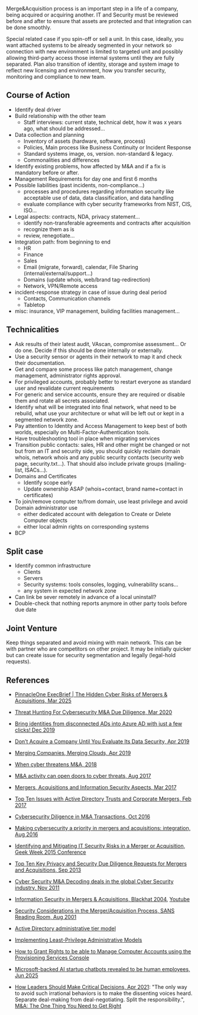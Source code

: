 
Merge&Acquisition process is an important step in a life of a company, being acquired or acquiring another.
IT and Security must be reviewed before and after to ensure that assets are protected and that integration can be done smoothly.

Special related case if you spin-off or sell a unit. In this case, ideally, you want attached systems to be already segmented in your network so connection with new environment is limited to targeted unit and possibly allowing third-party access those internal systems until they are fully separated. Plan also transition of identity, storage and system image to reflect new licensing and environment, how you transfer security, monitoring and compliance to new team.

## Course of Action

* Identify deal driver
* Build relationship with the other team
    * Staff interviews: current state, technical debt, how it was x years ago, what should be addressed...
* Data collection and planning
    * Inventory of assets (hardware, software, process)
    * Policies, Main process like Business Continuity or Incident Response
    * Standard systems image, os, version. non-standard & legacy.
    * Commonalities and differences
* Identify existing problems, how affected by M&A and if a fix is mandatory before or after.
* Management Requirements for day one and first 6 months
* Possible liabilities (past incidents, non-compliance...)
    * processes and procedures regarding information security like acceptable use of data, data classification, and data handling
    * evaluate compliance with cyber security frameworks from NIST, CIS, ISO...
* Legal aspects: contracts, NDA, privacy statement...
    * identify non-transferable agreements and contracts after acquisition
    * recognize them as is
    * review, renegotiate...
* Integration path: from beginning to end
    * HR
    * Finance
    * Sales
    * Email (migrate, forward), calendar, File Sharing (internal/external/support...)
    * Domains (update whois, web/brand tag-redirection)
    * Network, VPN/Remote access
* incident-response strategy in case of issue during deal period
    * Contacts, Communication channels
    * Tabletop
* misc: insurance, VIP management, building facilities management...

## Technicalities

* Ask results of their latest audit, VAscan, compromise assessment... Or do one. Decide if this should be done internally or externally.
* Use a security sensor or agents in their network to map it and check their documentation.
* Get and compare some process like patch management, change management, administrator rights approval.
* For privileged accounts, probably better to restart everyone as standard user and revalidate current requirements
* For generic and service accounts, ensure they are required or disable them and rotate all secrets associated.
* Identify what will be integrated into final network, what need to be rebuild, what use your architecture or what will be left out or kept in a segmented network zone.
* Pay attention to Identity and Access Management to keep best of both worlds, especially on Multi-Factor-Authentication tools.
* Have troubleshooting tool in place when migrating services
* Transition public contacts: sales, HR and other might be changed or not but from an IT and security side, you should quickly reclaim domain whois, network whois and any public security contacts (security web page, security.txt...). That should also include private groups (mailing-list, ISACs...).
* Domains and Certificates
    * Identify scope early
    * Update ownership ASAP (whois+contact, brand name+contact in certificates)
* To join/remove computer to/from domain, use least privilege and avoid Domain administrator use
    * either dedicated account with delegation to Create or Delete Computer objects
    * either local admin rights on corresponding systems
* BCP

## Split case

* Identify common infrastructure
    * Clients
    * Servers
    * Security systems: tools consoles, logging, vulnerability scans...
    * any system in expected network zone
* Can link be sever remotely in advance of a local uninstall?
* Double-check that nothing reports anymore in other party tools before due date

## Joint Venture

Keep things separated and avoid mixing with main network. This can be with partner who are competitors on other project.
It may be initially quicker but can create issue for security segmentation and legally (legal-hold requests).

## References

* [PinnacleOne ExecBrief | The Hidden Cyber Risks of Mergers & Acquisitions, Mar 2025](https://www.sentinelone.com/blog/pinnacleone-execbrief-the-hidden-cyber-risks-of-mergers-acquisitions/)
* [Threat Hunting For Cybersecurity M&A Due Diligence, Mar 2020](https://blog.renditioninfosec.com/downloads/20200306_BSidesNOVA_MA_Due_Diligence.pdf)
* [Bring identities from disconnected ADs into Azure AD with just a few clicks! Dec 2019](https://techcommunity.microsoft.com/t5/azure-active-directory-identity/bring-identities-from-disconnected-ads-into-azure-ad-with-just-a/ba-p/827835)
* [Don’t Acquire a Company Until You Evaluate Its Data Security, Apr 2019](https://hbr.org/2019/04/dont-acquire-a-company-until-you-evaluate-its-data-security)
* [Merging Companies, Merging Clouds, Apr 2019](https://www.darkreading.com/cloud/merging-companies-merging-clouds/a/d-id/1334314)
* [When cyber threatens M&A, 2018](https://www.pwc.com/us/en/deals/publications/assets/pwc-when-cyber-threatens-m-and-a.pdf)
* [M&A activity can open doors to cyber threats, Aug 2017](http://ameinfo.com/technology/it/alert-ma-activity-can-open-doors-cyber-threats/)
* [Mergers, Acquisitions and Information Security Aspects, Mar 2017](https://www.sans.edu/downloads/Merger-and-Acquisition-Group-Project.pdf)
* [Top Ten Issues with Active Directory Trusts and Corporate Mergers, Feb 2017](https://blogs.technet.microsoft.com/askpfeplat/2017/02/13/top-ten-issues-with-active-directory-trusts-and-corporate-mergers/)
* [Cybersecurity Diligence in M&A Transactions, Oct 2016](https://cooleyma.com/2016/10/26/cybersecurity-diligence-in-ma-transactions-lessons-from-verizonyahoo/)
* [Making cybersecurity a priority in mergers and acquisitions: integration, Aug 2016](http://www.cio.com/article/3105276/mergers-acquisitions/making-cybersecurity-a-priority-in-mergers-and-acquisitions-integration.html)
* [Identifying and Mitigating IT Security Risks in a Merger or Acquisition, Geek Week 2015 Conference](http://www.isaca.org/chapters3/Atlanta/AboutOurChapter/Documents/GW2015/081015-1PM-IdentifyandMitigatingITSecurityRisks-Acquisition.pdf)
* [Top Ten Key Privacy and Security Due Diligence Requests for Mergers and Acquisitions, Sep 2013](https://www.lexisnexis.com/communities/corporatecounselnewsletter/b/newsletter/archive/2013/09/02/top-ten-key-privacy-and-security-due-diligence-requests-for-mergers-and-acquisitions.aspx)
* [Cyber Security M&A Decoding deals in the global Cyber Security industry, Nov 2011](https://www.pwc.com/gx/en/aerospace-defence/pdf/cyber-security-mergers-acquisitions.pdf)
* [Information Security in Mergers & Acquisitions, Blackhat 2004](https://www.blackhat.com/html/bh-media-archives/bh-archives-2004.html), [Youtube](https://www.youtube.com/watch?v=AKrMvsbkEgY)
* [Security Considerations in the Merger/Acquisition Process, SANS Reading Room, Aug 2001](https://www.sans.org/reading-room/whitepapers/casestudies/security-considerations-merger-acquisition-process-)

* [Active Directory administrative tier model](https://docs.microsoft.com/en-us/windows-server/identity/securing-privileged-access/securing-privileged-access-reference-material)
* [Implementing Least-Privilege Administrative Models](https://docs.microsoft.com/en-us/windows-server/identity/ad-ds/plan/security-best-practices/implementing-least-privilege-administrative-models)
* [How to Grant Rights to be able to Manage Computer Accounts using the Provisioning Services Console](https://support.citrix.com/article/CTX121201)

* [Microsoft-backed AI startup chatbots revealed to be human employees, Jun 2025](https://mashable.com/article/microsoft-backed-ai-startup-chatbot-human-employees)

* [How Leaders Should Make Critical Decisions, Apr 2021](https://howardyu.substack.com/p/how-leaders-should-make-critical): "The only way to avoid such irrational behaviors is to make the dissenting voices heard. Separate deal-making from deal-negotiating. Split the responsibility.", [M&A: The One Thing You Need to Get Right](https://hbr.org/2016/06/ma-the-one-thing-you-need-to-get-right)
